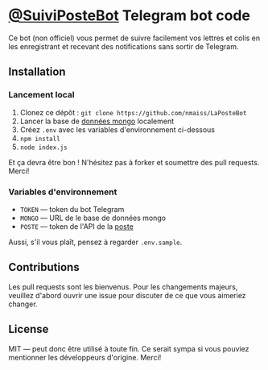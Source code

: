 # [@SuiviPosteBot](https://t.me/suivipostebot) Telegram bot code

Ce bot (non officiel) vous permet de suivre facilement vos lettres et colis en les enregistrant et recevant des notifications sans sortir de Telegram.
## Installation
### Lancement local

1. Clonez ce dépôt : ```git clone https://github.com/nmaiss/LaPosteBot```
2. Lancer la base de [données mongo](https://www.mongodb.com/) localement
3. Créez ```.env``` avec les variables d'environnement ci-dessous
4. ```npm install```
5. ```node index.js```

Et ça devra être bon ! N'hésitez pas à forker et soumettre des pull requests. Merci!

### Variables d'environnement

- ```TOKEN``` — token du bot Telegram
- ```MONGO``` — URL de le base de données mongo
- ```POSTE``` — token de l'API de la [poste](https://developer.laposte.fr/products/suivi/latest)

Aussi, s'il vous plaît, pensez à regarder ```.env.sample```.

## Contributions
Les pull requests sont les bienvenus. Pour les changements majeurs, veuillez d'abord ouvrir une issue pour discuter de ce que vous aimeriez changer.

## License
MIT — peut donc être utilisé à toute fin. Ce serait sympa si vous pouviez mentionner les développeurs d'origine. Merci!
